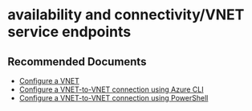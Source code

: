 <properties
	pageTitle="availability and connectivity/VNET service endpoints"
	description="availability and connectivity/VNET service endpoints"
	service="microsoft.sql"
	resource="servers"
	authors="emlisa"
    authorAlias="emlisa"
	displayOrder=""
	selfHelpType="generic"
	supportTopicIds="32630460"
	productPesIds="13491"
	cloudEnvironments="public"
/>

# availability and connectivity/VNET service endpoints

## **Recommended Documents**

* [Configure a VNET](https://docs.microsoft.com/azure/sql-database/sql-database-managed-instance-vnet-configuration?WT.mc_id=pid:13491:sid:32630460/)<br>
* [Configure a VNET-to-VNET connection using Azure CLI](https://docs.microsoft.com/azure/vpn-gateway/vpn-gateway-howto-vnet-vnet-cli?WT.mc_id=pid:13491:sid:32630460/)<br>
* [Configure a VNET-to-VNET connection using PowerShell](https://docs.microsoft.com/azure/vpn-gateway/vpn-gateway-vnet-vnet-rm-ps?WT.mc_id=pid:13491:sid:32630460/)